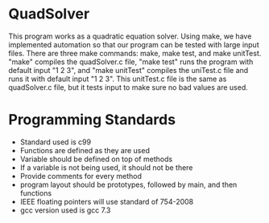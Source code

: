# QuadSolver
This program works as a quadratic equation solver. Using make, we have implemented automation so that our program can be tested with large input files. There are three make commands: make, make test, and make unitTest. "make" compiles the quadSolver.c file, "make test" runs the program with default input "1 2 3", and "make unitTest" compiles the uniTest.c file and runs it with default input "1 2 3". This unitTest.c file is the same as quadSolver.c file, but it tests input to make sure no bad values are used. 

# Programming Standards 
- Standard used is c99
- Functions are defined as they are used
- Variable should be defined on top of methods
- If a variable is not being used, it should not be there
- Provide comments for every method
- program layout should be prototypes, followed by main, and then functions
- IEEE floating pointers will use standard of 754-2008
- gcc version used is gcc 7.3
